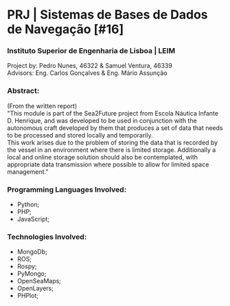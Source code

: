 # PRJ | Sistemas de Bases de Dados de Navegação [#16]
### Instituto Superior de Engenharia de Lisboa | LEIM
Project by: Pedro Nunes, 46322 & Samuel Ventura, 46339 <br>
Advisors: Eng. Carlos Gonçalves & Eng. Mário Assunção

### Abstract:
(From the written report) <br>
"This module is part of the Sea2Future project from Escola Náutica Infante D. Henrique, and was developed to be used in conjunction with the autonomous craft developed by them that produces a set of data that needs to be processed and stored locally and temporarily. <br>
This work arises due to the problem of storing the data that is recorded by the vessel in an environment where there is limited storage. Additionally a local and online storage solution should also be contemplated, with appropriate data transmission where possible to allow for limited space management."<br>

### Programming Languages Involved:
* Python;
* PHP;
* JavaScript;

### Technologies Involved:
* MongoDb;
* ROS;
* Rospy;
* PyMongo;
* OpenSeaMaps;
* OpenLayers;
* PHPlot;
